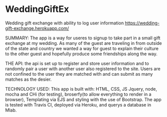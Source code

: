 # WeddingGiftEx
Wedding gift exchange with ability to log user information
https://wedding-gift-exchange.herokuapp.com/

SUMMARY: The app is a way for useres to signup to take part in a small gift exchange at my wedding. As many of the guest are traveling in from outside of the state and country we wanted a way for guest to explain their culture to the other guest and hopefully produce some friendships along the way. 

THE API:  the api is set up to register and store user information and to randomly pair a user with another user also registered to the site. Users are not confined to the user they are matched with and can submit as many matches as the desier. 

TECHNOLOGY USED: This app is built with: HTML, CSS, JS Jquery, node, mocha and CHi (for testing), broserfy(to allow everything to render in a browser), Templating via EJS and styling with the use of Bootstrap. The app is tested with Travis CI, deployed via Heroku, and querys a database in Mlab. 
